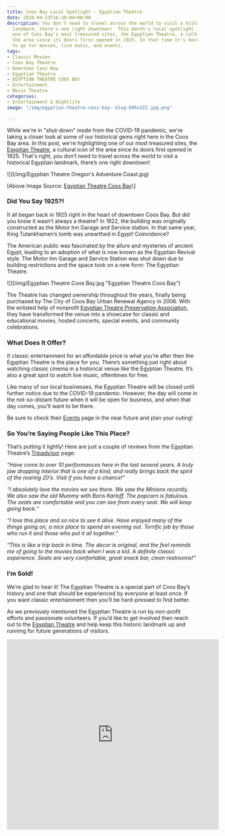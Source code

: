 ```yaml
---
title: Coos Bay Local Spotlight - Egyptian Theatre
date: 2020-04-23T16:38:04+00:00
description: You don't need to travel across the world to visit a historical Egyptian
  landmark, there's one right downtown!  This month's local spotlight is highlighting
  one of Coos Bay's most treasured sites, the Egyptian Theatre, a cultural icon of
  the area since its doors first opened in 1925. In that time it's become the place
  to go for movies, live music, and events.
tags:
- Classic Movies
- Coos Bay Theatre
- Downtown Coos Bay
- Egyptian Theatre
- EGYPTIAN THEATRE COOS BAY
- Entertainment
- Movie Theatre
categories:
- Entertainment & Nightlife
image: "/img/egyptian-theatre-coos-bay--blog-695x322.jpg.png"

---
```

While we're in "shut-down" mode from the COVID-19 pandemic, we're taking a closer look at some of our historical gems right here in the Coos Bay area. In this post, we're highlighting one of our most treasured sites, the [Egyptian Theatre](http://egyptiantheatreoregon.com), a cultural icon of the area since its doors first opened in 1925. That's right, you don’t need to travel across the world to visit a historical Egyptian landmark, there’s one right downtown!

!\[\](/img/Egyptian Theatre Oregon's Adventure Coast.jpg)

\[Above Image Source: [Egyptian Theatre Coos Bay](https://www.facebook.com/pg/egyptiantheatrecoosbay/photos/?ref=page_internal "https://www.facebook.com/pg/egyptiantheatrecoosbay/photos/?ref=page_internal")\]

### **Did You Say 1925?!**

It all began back in 1925 right in the heart of downtown Coos Bay. But did you know it wasn’t always a theatre? In 1922, the building was originally constructed as the Motor Inn Garage and Service station. In that same year, King Tutankhamen’s tomb was unearthed in Egypt! Coincidence?

The American public was fascinated by the allure and mysteries of ancient Egypt, leading to an adoption of what is now known as the Egyptian Revival style. The Motor Inn Garage and Service Station was shut down due to building restrictions and the space took on a new form: The Egyptian Theatre.

![](/img/Egyptian Theatre Coos Bay.jpg "Egyptian Theatre Coos Bay")

The Theatre has changed ownership throughout the years, finally being purchased by The City of Coos Bay Urban Renewal Agency in 2006. With the enlisted help of nonprofit [Egyptian Theatre Preservation Association](http://egyptiantheatreoregon.com/membership-info/), they have transformed the venue into a showcase for classic and educational movies, hosted concerts, special events, and community celebrations.

### **What Does It Offer?**

If classic entertainment for an affordable price is what you’re after then the Egyptian Theatre is the place for you. There’s something just right about watching classic cinema in a historical venue like the Egyptian Theatre. It’s also a great spot to watch live music, oftentimes for free.

Like many of our local businesses, the Egyptian Theatre will be closed until further notice due to the COVID-19 pandemic. However, the day will come in the not-so-distant future when it will be open for business, and when that day comes, you'll want to be there.

Be sure to check their [Events](http://egyptiantheatreoregon.com/future-events) page in the near future and plan your outing!

### **So You’re Saying People Like This Place?**

That’s putting it lightly! Here are just a couple of reviews from the Egyptian Theatre’s [Tripadvisor](http://www.tripadvisor.com/Attraction_Review-g51813-d7227989-Reviews-Egyptian_Theater-Coos_Bay_Oregon.html#REVIEWS) page:

_“Have come to over 10 performances here in the last several years. A truly jaw dropping interior that is one of a kind, and really brings back the spirit of the roaring 20’s. Visit if you have a chance!“_

_“I absolutely love the movies we see there. We saw the Minions recently. We also saw the old Mummy with Boris Karloff. The popcorn is fabulous. The seats are comfortable and you can see from every seat. We will keep going back.“_

_“I love this place and so nice to see it alive. Have enjoyed many of the things going on, a nice place to spend an evening out. Terrific job by those who run it and those who put it all together.“_

_“This is like a trip back in time. The decor is original, and the feel reminds me of going to the movies back when I was a kid. A definite classic experience. Seats are very comfortable, great snack bar, clean restrooms!“_

### **I’m Sold!**

We’re glad to hear it! The Egyptian Theatre is a special part of Coos Bay’s history and one that should be experienced by everyone at least once. If you want classic entertainment then you’ll be hard-pressed to find better.

As we previously mentioned the Egyptian Theatre is run by non-profit efforts and passionate volunteers. If you’d like to get involved then reach out to the <a href="http://egyptiantheatreoregon.com/volunteer-info/" target="_blank">Egyptian Theatre</a> and help keep this historic landmark up and running for future generations of visitors.

<iframe src="https://www.facebook.com/plugins/video.php?href=https%3A%2F%2Fwww.facebook.com%2FThatOregonLife%2Fvideos%2F1769505299814563%2F&show_text=1&width=560" width="560" height="503" style="border:none;overflow:hidden" scrolling="no" frameborder="0" allowTransparency="true" allow="encrypted-media" allowFullScreen="true"></iframe>